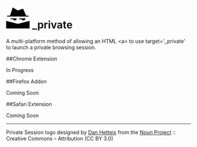 # [![_private](https://raw.githubusercontent.com/JustinBeaudry/_private/chrome/assets/_private_64.png)](https://github.com/JustinBeaudry/_private) _private

A multi-platform method of allowing an HTML &lt;a&gt; to use target='\_private' to launch a private browsing session.

##Chrome Extension

In Progress

##Firefox Addon

Coming Soon

##Safari Extension

Coming Soon

---

Private Session logo designed by [Dan Hetteix](http://thenounproject.com/DHETTEIX) from the [Noun Project](http://thenounproject.com/) :: Creative Commons – Attribution (CC BY 3.0)

